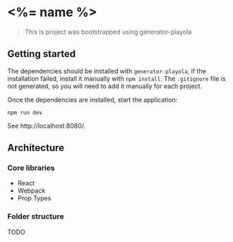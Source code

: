 # <%= name %>
> This is project was bootstrapped using generator-playola

## Getting started
The dependencies should be installed with `generator-playola`, if the installation failed, install it manually with `npm install`. The `.gitignore` file is not generated, so you will need to add it manually for each project.

Once the dependencies are installed, start the application:
```
npm run dev
```
See http://localhost:8080/.

## Architecture

### Core libraries
* React
* Webpack
* Prop Types

### Folder structure
TODO
